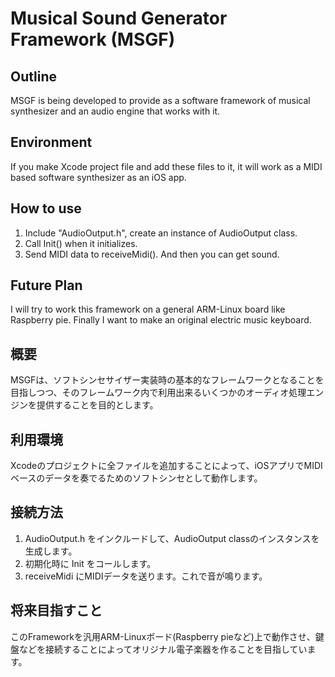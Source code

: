 # Musical Sound Generator Framework (MSGF)

## Outline
MSGF is being developed to provide as a software framework of musical synthesizer and an audio engine that works with it.

## Environment
If you make Xcode project file and add these files to it, it will work as a MIDI based software synthesizer as an iOS app.

## How to use
1. Include "AudioOutput.h", create an instance of AudioOutput class.
2. Call Init() when it initializes.
3. Send MIDI data to receiveMidi(). And then you can get sound.

## Future Plan
I will try to work this framework on a general ARM-Linux board like Raspberry pie.
Finally I want to make an original electric music keyboard.


## 概要
MSGFは、ソフトシンセサイザー実装時の基本的なフレームワークとなることを目指しつつ、そのフレームワーク内で利用出来るいくつかのオーディオ処理エンジンを提供することを目的とします。

## 利用環境
Xcodeのプロジェクトに全ファイルを追加することによって、iOSアプリでMIDIベースのデータを奏でるためのソフトシンセとして動作します。

## 接続方法
1. AudioOutput.h をインクルードして、AudioOutput classのインスタンスを生成します。
2. 初期化時に Init をコールします。
3. receiveMidi にMIDIデータを送ります。これで音が鳴ります。

## 将来目指すこと
このFrameworkを汎用ARM-Linuxボード(Raspberry pieなど)上で動作させ、鍵盤などを接続することによってオリジナル電子楽器を作ることを目指しています。
